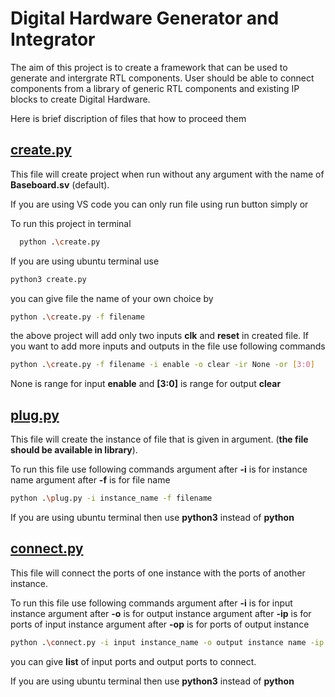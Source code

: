 
# Digital Hardware Generator and Integrator

The aim of this project is to create a framework that can be used to generate and intergrate RTL components. User should be able to connect components from a library of generic RTL components and existing IP blocks to create Digital Hardware.

Here is brief discription of files that how to proceed them

## [create.py](https://github.com/3820bilal/FYP/blob/main/create.py)

This file will create project when run without any argument with the name of 
**Baseboard.sv** (default).

If you are using VS code you can only run file using run button simply or 


To run this project in terminal

```bash
  python .\create.py
```

If you are using ubuntu terminal use
```bash
python3 create.py
```
you can give file the name of your own choice by

```bash
python .\create.py -f filename
```
the above project will add only two inputs **clk** and **reset** in created file.
If you want to add more inputs and outputs in the file use following commands

```bash
python .\create.py -f filename -i enable -o clear -ir None -or [3:0]
```

None is range for input **enable** and **[3:0]** is range for output **clear**

## [plug.py](https://github.com/3820bilal/FYP/blob/main/plug.py)

This file will create the instance of file that is given in argument. (**the file should be available in library**).

To run this file use following commands
argument after **-i** is for instance name 
argument after **-f** is for file name
```bash
python .\plug.py -i instance_name -f filename 
```
If you are using ubuntu terminal then use **python3** instead of **python**

## [connect.py](https://github.com/3820bilal/FYP/blob/main/connect.py)

This file will connect the ports of one instance with the ports of another instance.

To run this file use following commands
argument after **-i** is for input instance
argument after **-o** is for output instance 
argument after **-ip** is for ports of input instance
argument after **-op** is for ports of output instance 
```bash
python .\connect.py -i input instance_name -o output instance name -ip input port -op output port
```
you can give **list** of input ports and output ports to connect.

If you are using ubuntu terminal then use **python3** instead of **python**
